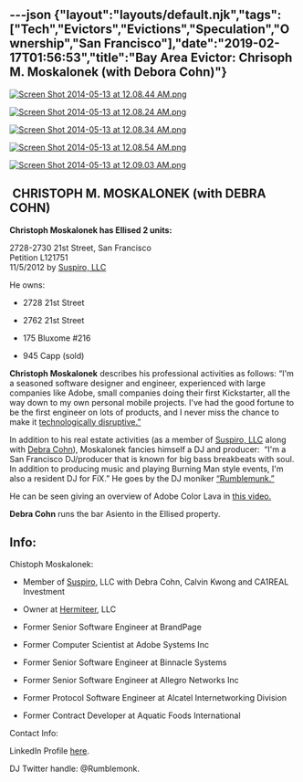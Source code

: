 ---json
{"layout":"layouts/default.njk","tags":["Tech","Evictors","Evictions","Speculation","Ownership","San Francisco"],"date":"2019-02-17T01:56:53","title":"Bay Area Evictor: Chrisoph M. Moskalonek (with Debora Cohn)"}
---

[![Screen Shot 2014-05-13 at 12.08.44 AM.png](https://images.squarespace-cdn.com/content/v1/52b7d7a6e4b0b3e376ac8ea2/1399964644092-IBTDMYPWIL2H7E0AI7MP/ke17ZwdGBToddI8pDm48kKlPKi_-I0j26hAz4kgJKNJZw-zPPgdn4jUwVcJE1ZvWEtT5uBSRWt4vQZAgTJucoTqqXjS3CfNDSuuf31e0tVH7sq212DC7rfN15hEck6jssy4xoofZef8bK2MGKZOiwmQ6l2WM7tn7mqHTODzkmeM/Screen+Shot+2014-05-13+at+12.08.44+AM.png)](https://images.squarespace-cdn.com/content/v1/52b7d7a6e4b0b3e376ac8ea2/1399964644092-IBTDMYPWIL2H7E0AI7MP/ke17ZwdGBToddI8pDm48kKlPKi_-I0j26hAz4kgJKNJZw-zPPgdn4jUwVcJE1ZvWEtT5uBSRWt4vQZAgTJucoTqqXjS3CfNDSuuf31e0tVH7sq212DC7rfN15hEck6jssy4xoofZef8bK2MGKZOiwmQ6l2WM7tn7mqHTODzkmeM/Screen+Shot+2014-05-13+at+12.08.44+AM.png) 

[![Screen Shot 2014-05-13 at 12.08.24 AM.png](https://images.squarespace-cdn.com/content/v1/52b7d7a6e4b0b3e376ac8ea2/1399964641039-90NS9CLDOLSYE81SEGV7/ke17ZwdGBToddI8pDm48kLv8hQ7vfjkJVrbqz3BCAG9Zw-zPPgdn4jUwVcJE1ZvWhcwhEtWJXoshNdA9f1qD7StoHnpD1WDiyvmtYliKB6489CfFZN63gigFkzRBz13mggQxhqFYPq8bFxz0rTJwYg/Screen+Shot+2014-05-13+at+12.08.24+AM.png)](https://images.squarespace-cdn.com/content/v1/52b7d7a6e4b0b3e376ac8ea2/1399964641039-90NS9CLDOLSYE81SEGV7/ke17ZwdGBToddI8pDm48kLv8hQ7vfjkJVrbqz3BCAG9Zw-zPPgdn4jUwVcJE1ZvWhcwhEtWJXoshNdA9f1qD7StoHnpD1WDiyvmtYliKB6489CfFZN63gigFkzRBz13mggQxhqFYPq8bFxz0rTJwYg/Screen+Shot+2014-05-13+at+12.08.24+AM.png) 

[![Screen Shot 2014-05-13 at 12.08.34 AM.png](https://images.squarespace-cdn.com/content/v1/52b7d7a6e4b0b3e376ac8ea2/1399964640457-QGZF01HB9N1JGEG2UPI7/ke17ZwdGBToddI8pDm48kL1dPwCD6Kvkx33ExR1wiNhZw-zPPgdn4jUwVcJE1ZvWhcwhEtWJXoshNdA9f1qD7ewC-od9ZuPSBWOQvaZcUlYZlfJEHZ4mdTHc-dROQ8kuS-qhZesFgd49iAkEjBnbEQ/Screen+Shot+2014-05-13+at+12.08.34+AM.png)](https://images.squarespace-cdn.com/content/v1/52b7d7a6e4b0b3e376ac8ea2/1399964640457-QGZF01HB9N1JGEG2UPI7/ke17ZwdGBToddI8pDm48kL1dPwCD6Kvkx33ExR1wiNhZw-zPPgdn4jUwVcJE1ZvWhcwhEtWJXoshNdA9f1qD7ewC-od9ZuPSBWOQvaZcUlYZlfJEHZ4mdTHc-dROQ8kuS-qhZesFgd49iAkEjBnbEQ/Screen+Shot+2014-05-13+at+12.08.34+AM.png) 

[![Screen Shot 2014-05-13 at 12.08.54 AM.png](https://images.squarespace-cdn.com/content/v1/52b7d7a6e4b0b3e376ac8ea2/1399964645509-VT1ZSCZXQHOR4M5PWGXE/ke17ZwdGBToddI8pDm48kG0FKqRHphDFtLlx9RBB6RhZw-zPPgdn4jUwVcJE1ZvWEtT5uBSRWt4vQZAgTJucoTqqXjS3CfNDSuuf31e0tVHekZ9CeZm2KaqDJJ59UgiwmSh4dQGgTe1JBBy6QUtH391lH3P2bFZvTItROhWrBJ0/Screen+Shot+2014-05-13+at+12.08.54+AM.png)](https://images.squarespace-cdn.com/content/v1/52b7d7a6e4b0b3e376ac8ea2/1399964645509-VT1ZSCZXQHOR4M5PWGXE/ke17ZwdGBToddI8pDm48kG0FKqRHphDFtLlx9RBB6RhZw-zPPgdn4jUwVcJE1ZvWEtT5uBSRWt4vQZAgTJucoTqqXjS3CfNDSuuf31e0tVHekZ9CeZm2KaqDJJ59UgiwmSh4dQGgTe1JBBy6QUtH391lH3P2bFZvTItROhWrBJ0/Screen+Shot+2014-05-13+at+12.08.54+AM.png) 

[![Screen Shot 2014-05-13 at 12.09.03 AM.png](https://images.squarespace-cdn.com/content/v1/52b7d7a6e4b0b3e376ac8ea2/1399964646571-BUMRCLQ7ZPQ0KRYCRS04/ke17ZwdGBToddI8pDm48kHu-aSEPYQ6ICV7vVD9godFZw-zPPgdn4jUwVcJE1ZvWEtT5uBSRWt4vQZAgTJucoTqqXjS3CfNDSuuf31e0tVFFJgclHki-bhjNj62OHAz5W4cV9F8_PKmr-JRGwLOEvRur-lC0WofN0YB1wFg-ZW0/Screen+Shot+2014-05-13+at+12.09.03+AM.png)](https://images.squarespace-cdn.com/content/v1/52b7d7a6e4b0b3e376ac8ea2/1399964646571-BUMRCLQ7ZPQ0KRYCRS04/ke17ZwdGBToddI8pDm48kHu-aSEPYQ6ICV7vVD9godFZw-zPPgdn4jUwVcJE1ZvWEtT5uBSRWt4vQZAgTJucoTqqXjS3CfNDSuuf31e0tVFFJgclHki-bhjNj62OHAz5W4cV9F8_PKmr-JRGwLOEvRur-lC0WofN0YB1wFg-ZW0/Screen+Shot+2014-05-13+at+12.09.03+AM.png) 

 **CHRISTOPH M. MOSKALONEK (with DEBRA COHN)**
----------------------------------------------

**Christoph Moskalonek has Ellised 2 units:**

2728-2730 21st Street, San Francisco  
Petition L121751  
11/5/2012 by [Suspiro, LLC](http://www.corporationwiki.com/California/Glendale/suspiro-llc/107964194.aspx)

He owns:

*   2728 21st Street
    
*   2762 21st Street
    
*   175 Bluxome #216
    
*   945 Capp (sold)

**Christoph Moskalonek** describes his professional activities as follows: “I'm a seasoned software designer and engineer, experienced with large companies like Adobe, small companies doing their first Kickstarter, all the way down to my own personal mobile projects. I've had the good fortune to be the first engineer on lots of products, and I never miss the chance to make it [technologically disruptive.”](https://angel.co/christoph-moskalonek)

In addition to his real estate activities (as a member of [Suspiro, LLC](http://www.corporationwiki.com/California/Glendale/suspiro-llc/107964194.aspx) along with [Debra Cohn](http://www.corporationwiki.com/California/San-Francisco/debra-cohn/80030317.aspx)), Moskalonek fancies himself a DJ and producer:  “I'm a San Francisco DJ/producer that is known for big bass breakbeats with soul. In addition to producing music and playing Burning Man style events, I'm also a resident DJ for FiX.” He goes by the DJ moniker [“Rumblemunk.”](http://www.rumblemunk.com/)

He can be seen giving an overview of Adobe Color Lava in [this vi](http://tv.adobe.com/watch/adobe-photoshop-touch-for-photoshop-cs5/adobe-color-lava-for-photoshop-cs5-in-action/)[deo.](http://tv.adobe.com/watch/adobe-photoshop-touch-for-photoshop-cs5/adobe-color-lava-for-photoshop-cs5-in-action/)

**Debra Cohn** runs the bar Asiento in the Ellised property.

**Info:**
---------

Chistoph Moskalonek:

*   Member of [Suspiro](http://www.corporationwiki.com/California/Glendale/suspiro-llc/107964194.aspx), LLC with Debra Cohn, Calvin Kwong and CA1REAL Investment
    
*   Owner at [Hermiteer](http://www.corporationwiki.com/p/2em2k0/hermiteer-llc), LLC
    
*   Former Senior Software Engineer at BrandPage
    
*   Former Computer Scientist at Adobe Systems Inc
    
*   Former Senior Software Engineer at Binnacle Systems
    
*   Former Senior Software Engineer at Allegro Networks Inc
    
*   Former Protocol Software Engineer at Alcatel Internetworking Division
    
*   Former Contract Developer at Aquatic Foods International
    

Contact Info:

LinkedIn Profile [here](http://www.linkedin.com/pub/christoph-moskalonek/67/311/940).

DJ Twitter handle: @Rumblemonk.